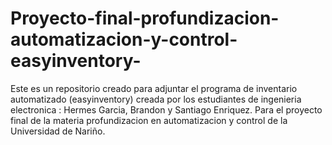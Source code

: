# Proyecto-final-profundizacion-automatizacion-y-control-easyinventory-
Este es un repositorio creado para adjuntar el programa de inventario automatizado (easyinventory) creada por los estudiantes de ingenieria electronica : Hermes Garcia, Brandon y Santiago Enriquez. Para el proyecto final de la materia profundizacion en automatizacion y control de la Universidad de Nariño.
